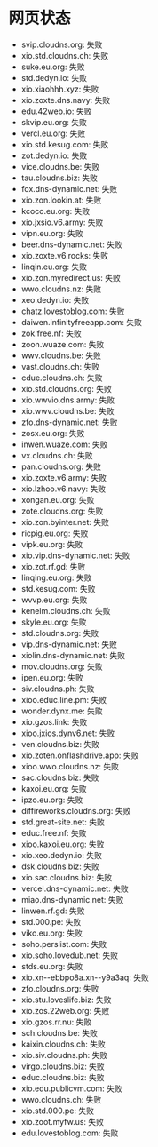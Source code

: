 # 网页状态
- svip.cloudns.org: 失败
- xio.std.cloudns.ch: 失败
- suke.eu.org: 失败
- std.dedyn.io: 失败
- xio.xiaohhh.xyz: 失败
- xio.zoxte.dns.navy: 失败
- edu.42web.io: 失败
- skvip.eu.org: 失败
- vercl.eu.org: 失败
- xio.std.kesug.com: 失败
- zot.dedyn.io: 失败
- vice.cloudns.be: 失败
- tau.cloudns.biz: 失败
- fox.dns-dynamic.net: 失败
- xio.zon.lookin.at: 失败
- kcoco.eu.org: 失败
- xio.jxsio.v6.army: 失败
- vipn.eu.org: 失败
- beer.dns-dynamic.net: 失败
- xio.zoxte.v6.rocks: 失败
- linqin.eu.org: 失败
- xio.zon.myredirect.us: 失败
- wwo.cloudns.nz: 失败
- xeo.dedyn.io: 失败
- chatz.lovestoblog.com: 失败
- daiwen.infinityfreeapp.com: 失败
- zok.free.nf: 失败
- zoon.wuaze.com: 失败
- wwv.cloudns.be: 失败
- vast.cloudns.ch: 失败
- cdue.cloudns.ch: 失败
- xio.std.cloudns.org: 失败
- xio.wwvio.dns.army: 失败
- xio.wwv.cloudns.be: 失败
- zfo.dns-dynamic.net: 失败
- zosx.eu.org: 失败
- inwen.wuaze.com: 失败
- vx.cloudns.ch: 失败
- pan.cloudns.org: 失败
- xio.zoxte.v6.army: 失败
- xio.lzhoo.v6.navy: 失败
- xongan.eu.org: 失败
- zote.cloudns.org: 失败
- xio.zon.byinter.net: 失败
- ricpig.eu.org: 失败
- vipk.eu.org: 失败
- xio.vip.dns-dynamic.net: 失败
- xio.zot.rf.gd: 失败
- linqing.eu.org: 失败
- std.kesug.com: 失败
- wvvp.eu.org: 失败
- kenelm.cloudns.ch: 失败
- skyle.eu.org: 失败
- std.cloudns.org: 失败
- vip.dns-dynamic.net: 失败
- xiolin.dns-dynamic.net: 失败
- mov.cloudns.org: 失败
- ipen.eu.org: 失败
- siv.cloudns.ph: 失败
- xioo.educ.line.pm: 失败
- wonder.dynx.me: 失败
- xio.gzos.link: 失败
- xioo.jxios.dynv6.net: 失败
- ven.cloudns.biz: 失败
- xio.zoten.onflashdrive.app: 失败
- xioo.wwo.cloudns.nz: 失败
- sac.cloudns.biz: 失败
- kaxoi.eu.org: 失败
- ipzo.eu.org: 失败
- diffireworks.cloudns.org: 失败
- std.great-site.net: 失败
- educ.free.nf: 失败
- xioo.kaxoi.eu.org: 失败
- xio.xeo.dedyn.io: 失败
- dsk.cloudns.biz: 失败
- xio.sac.cloudns.biz: 失败
- vercel.dns-dynamic.net: 失败
- miao.dns-dynamic.net: 失败
- linwen.rf.gd: 失败
- std.000.pe: 失败
- viko.eu.org: 失败
- soho.perslist.com: 失败
- xio.soho.lovedub.net: 失败
- stds.eu.org: 失败
- xio.xn--ebbpo8a.xn--y9a3aq: 失败
- zfo.cloudns.org: 失败
- xio.stu.loveslife.biz: 失败
- xio.zos.22web.org: 失败
- xio.gzos.rr.nu: 失败
- sch.cloudns.be: 失败
- kaixin.cloudns.ch: 失败
- xio.siv.cloudns.ph: 失败
- virgo.cloudns.biz: 失败
- educ.cloudns.biz: 失败
- xio.edu.publicvm.com: 失败
- wwo.cloudns.ch: 失败
- xio.std.000.pe: 失败
- xio.zoot.myfw.us: 失败
- edu.lovestoblog.com: 失败
